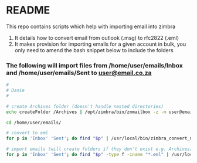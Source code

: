 # README #

This repo contains scripts which help with importing email into zimbra
1. It details how to convert email from outlook (.msg) to rfc2822 (.eml)
2. It makes provision for importing emails for a given account in bulk, you only need to amend the bash snippet below to include the folders

### The following will import files from /home/user/emails/Inbox and /home/user/emails/Sent to user@email.co.za
```bash
#
# Danie
#

# create Archives folder (doesn't handle nested directories)
echo createFolder /Archives | /opt/zimbra/bin/zmmailbox -z -m user@email.co.za

cd /home/user/emails/

# convert to eml
for p in 'Inbox' 'Sent'; do find "$p" | /usr/local/bin/zimbra_convert_msg_to_eml.pl; done

# import emails (will create folders if they don't exist e.g. Archives/Inbox and Archives/Sent)
for p in 'Inbox' 'Sent'; do find "$p" -type f -iname "*.eml" | /usr/local/bin/zimbra_import.pl /Archives user@email.co.za | tee -a "$p".log; done

```
